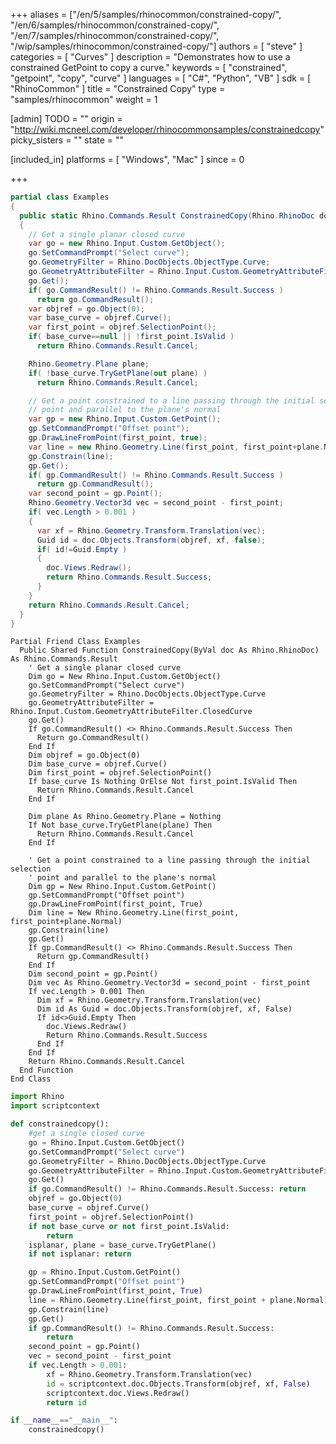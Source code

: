 +++
aliases = ["/en/5/samples/rhinocommon/constrained-copy/", "/en/6/samples/rhinocommon/constrained-copy/", "/en/7/samples/rhinocommon/constrained-copy/", "/wip/samples/rhinocommon/constrained-copy/"]
authors = [ "steve" ]
categories = [ "Curves" ]
description = "Demonstrates how to use a constrained GetPoint to copy a curve."
keywords = [ "constrained", "getpoint", "copy", "curve" ]
languages = [ "C#", "Python", "VB" ]
sdk = [ "RhinoCommon" ]
title = "Constrained Copy"
type = "samples/rhinocommon"
weight = 1

[admin]
TODO = ""
origin = "http://wiki.mcneel.com/developer/rhinocommonsamples/constrainedcopy"
picky_sisters = ""
state = ""

[included_in]
platforms = [ "Windows", "Mac" ]
since = 0

+++

<div class="codetab-content" id="cs">

```cs
partial class Examples
{
  public static Rhino.Commands.Result ConstrainedCopy(Rhino.RhinoDoc doc)
  {
    // Get a single planar closed curve
    var go = new Rhino.Input.Custom.GetObject();
    go.SetCommandPrompt("Select curve");
    go.GeometryFilter = Rhino.DocObjects.ObjectType.Curve;
    go.GeometryAttributeFilter = Rhino.Input.Custom.GeometryAttributeFilter.ClosedCurve;
    go.Get();
    if( go.CommandResult() != Rhino.Commands.Result.Success )
      return go.CommandResult();
    var objref = go.Object(0);
    var base_curve = objref.Curve();
    var first_point = objref.SelectionPoint();
    if( base_curve==null || !first_point.IsValid )
      return Rhino.Commands.Result.Cancel;

    Rhino.Geometry.Plane plane;
    if( !base_curve.TryGetPlane(out plane) )
      return Rhino.Commands.Result.Cancel;

    // Get a point constrained to a line passing through the initial selection
    // point and parallel to the plane's normal
    var gp = new Rhino.Input.Custom.GetPoint();
    gp.SetCommandPrompt("Offset point");
    gp.DrawLineFromPoint(first_point, true);
    var line = new Rhino.Geometry.Line(first_point, first_point+plane.Normal);
    gp.Constrain(line);
    gp.Get();
    if( gp.CommandResult() != Rhino.Commands.Result.Success )
      return gp.CommandResult();
    var second_point = gp.Point();
    Rhino.Geometry.Vector3d vec = second_point - first_point;
    if( vec.Length > 0.001 )
    {
      var xf = Rhino.Geometry.Transform.Translation(vec);
      Guid id = doc.Objects.Transform(objref, xf, false);
      if( id!=Guid.Empty )
      {
        doc.Views.Redraw();
        return Rhino.Commands.Result.Success;
      }
    }
    return Rhino.Commands.Result.Cancel;
  }
}
```

</div>


<div class="codetab-content" id="vb">

```vbnet
Partial Friend Class Examples
  Public Shared Function ConstrainedCopy(ByVal doc As Rhino.RhinoDoc) As Rhino.Commands.Result
	' Get a single planar closed curve
	Dim go = New Rhino.Input.Custom.GetObject()
	go.SetCommandPrompt("Select curve")
	go.GeometryFilter = Rhino.DocObjects.ObjectType.Curve
	go.GeometryAttributeFilter = Rhino.Input.Custom.GeometryAttributeFilter.ClosedCurve
	go.Get()
	If go.CommandResult() <> Rhino.Commands.Result.Success Then
	  Return go.CommandResult()
	End If
	Dim objref = go.Object(0)
	Dim base_curve = objref.Curve()
	Dim first_point = objref.SelectionPoint()
	If base_curve Is Nothing OrElse Not first_point.IsValid Then
	  Return Rhino.Commands.Result.Cancel
	End If

	Dim plane As Rhino.Geometry.Plane = Nothing
	If Not base_curve.TryGetPlane(plane) Then
	  Return Rhino.Commands.Result.Cancel
	End If

	' Get a point constrained to a line passing through the initial selection
	' point and parallel to the plane's normal
	Dim gp = New Rhino.Input.Custom.GetPoint()
	gp.SetCommandPrompt("Offset point")
	gp.DrawLineFromPoint(first_point, True)
	Dim line = New Rhino.Geometry.Line(first_point, first_point+plane.Normal)
	gp.Constrain(line)
	gp.Get()
	If gp.CommandResult() <> Rhino.Commands.Result.Success Then
	  Return gp.CommandResult()
	End If
	Dim second_point = gp.Point()
	Dim vec As Rhino.Geometry.Vector3d = second_point - first_point
	If vec.Length > 0.001 Then
	  Dim xf = Rhino.Geometry.Transform.Translation(vec)
	  Dim id As Guid = doc.Objects.Transform(objref, xf, False)
	  If id<>Guid.Empty Then
		doc.Views.Redraw()
		Return Rhino.Commands.Result.Success
	  End If
	End If
	Return Rhino.Commands.Result.Cancel
  End Function
End Class
```

</div>


<div class="codetab-content" id="py">

```python
import Rhino
import scriptcontext

def constrainedcopy():
    #get a single closed curve
    go = Rhino.Input.Custom.GetObject()
    go.SetCommandPrompt("Select curve")
    go.GeometryFilter = Rhino.DocObjects.ObjectType.Curve
    go.GeometryAttributeFilter = Rhino.Input.Custom.GeometryAttributeFilter.ClosedCurve
    go.Get()
    if go.CommandResult() != Rhino.Commands.Result.Success: return
    objref = go.Object(0)
    base_curve = objref.Curve()
    first_point = objref.SelectionPoint()
    if not base_curve or not first_point.IsValid:
        return
    isplanar, plane = base_curve.TryGetPlane()
    if not isplanar: return

    gp = Rhino.Input.Custom.GetPoint()
    gp.SetCommandPrompt("Offset point")
    gp.DrawLineFromPoint(first_point, True)
    line = Rhino.Geometry.Line(first_point, first_point + plane.Normal)
    gp.Constrain(line)
    gp.Get()
    if gp.CommandResult() != Rhino.Commands.Result.Success:
        return
    second_point = gp.Point()
    vec = second_point - first_point
    if vec.Length > 0.001:
        xf = Rhino.Geometry.Transform.Translation(vec)
        id = scriptcontext.doc.Objects.Transform(objref, xf, False)
        scriptcontext.doc.Views.Redraw()
        return id

if __name__=="__main__":
    constrainedcopy()
```

</div>
